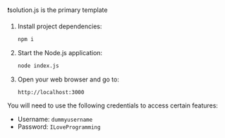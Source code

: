 ❗solution.js is the primary template

1. Install project dependencies:
    ```bash
    npm i
    ```

2. Start the Node.js application:
    ```bash
    node index.js
    ```

3. Open your web browser and go to:
    ```
    http://localhost:3000
    ```

You will need to use the following credentials to access certain features:
- Username: `dummyusername`
- Password: `ILoveProgramming`
